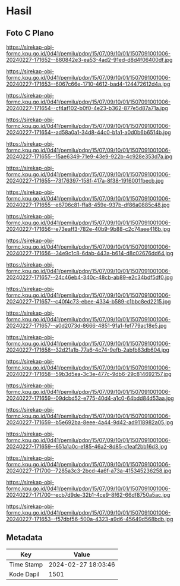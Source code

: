 # Hasil

## Foto C Plano

https://sirekap-obj-formc.kpu.go.id/0d41/pemilu/pdpr/15/07/09/10/01/1507091001006-20240227-171652--880842e3-ea53-4ad2-91ed-d8d4f06400df.jpg

https://sirekap-obj-formc.kpu.go.id/0d41/pemilu/pdpr/15/07/09/10/01/1507091001006-20240227-171653--6067c66e-1710-4612-bad4-124472612d4a.jpg

https://sirekap-obj-formc.kpu.go.id/0d41/pemilu/pdpr/15/07/09/10/01/1507091001006-20240227-171654--cf4af102-b0f0-4e23-b362-877e5d87a71a.jpg

https://sirekap-obj-formc.kpu.go.id/0d41/pemilu/pdpr/15/07/09/10/01/1507091001006-20240227-171654--ad58a0a1-34d8-44c0-b1a1-a0d0b6b6514b.jpg

https://sirekap-obj-formc.kpu.go.id/0d41/pemilu/pdpr/15/07/09/10/01/1507091001006-20240227-171655--15ae6349-71e9-43e9-922b-4c928e353d7a.jpg

https://sirekap-obj-formc.kpu.go.id/0d41/pemilu/pdpr/15/07/09/10/01/1507091001006-20240227-171655--73f76397-158f-417a-8f38-1916001fbecb.jpg

https://sirekap-obj-formc.kpu.go.id/0d41/pemilu/pdpr/15/07/09/10/01/1507091001006-20240227-171655--e6706c81-ffa8-459e-937b-df86a0885c48.jpg

https://sirekap-obj-formc.kpu.go.id/0d41/pemilu/pdpr/15/07/09/10/01/1507091001006-20240227-171656--e73eaff3-782e-40b9-9b88-c2c74aee416b.jpg

https://sirekap-obj-formc.kpu.go.id/0d41/pemilu/pdpr/15/07/09/10/01/1507091001006-20240227-171656--34e9c1c8-6dab-443a-b614-d8c02676dd64.jpg

https://sirekap-obj-formc.kpu.go.id/0d41/pemilu/pdpr/15/07/09/10/01/1507091001006-20240227-171657--24c46eb4-340c-48cb-ab89-e2c34bdf5df0.jpg

https://sirekap-obj-formc.kpu.go.id/0d41/pemilu/pdpr/15/07/09/10/01/1507091001006-20240227-171657--c40f4c73-ebee-4334-b589-c1bbc8ed2215.jpg

https://sirekap-obj-formc.kpu.go.id/0d41/pemilu/pdpr/15/07/09/10/01/1507091001006-20240227-171657--a0d2073d-8666-4851-91a1-fef779ac18e5.jpg

https://sirekap-obj-formc.kpu.go.id/0d41/pemilu/pdpr/15/07/09/10/01/1507091001006-20240227-171658--32d21a1b-77a6-4c74-9efb-2abfb83db604.jpg

https://sirekap-obj-formc.kpu.go.id/0d41/pemilu/pdpr/15/07/09/10/01/1507091001006-20240227-171658--59b3d5ea-3c3e-477c-9db6-29c814692157.jpg

https://sirekap-obj-formc.kpu.go.id/0d41/pemilu/pdpr/15/07/09/10/01/1507091001006-20240227-171659--09dcbd52-e775-40d4-a1c0-64bdd84d53aa.jpg

https://sirekap-obj-formc.kpu.go.id/0d41/pemilu/pdpr/15/07/09/10/01/1507091001006-20240227-171659--b5e692ba-8eee-4a44-9d42-ad9118982a05.jpg

https://sirekap-obj-formc.kpu.go.id/0d41/pemilu/pdpr/15/07/09/10/01/1507091001006-20240227-171659--651a1a0c-e185-46a2-8d85-c1eaf2bb16d3.jpg

https://sirekap-obj-formc.kpu.go.id/0d41/pemilu/pdpr/15/07/09/10/01/1507091001006-20240227-171700--7285a3c3-2bcd-4a6f-a73a-415345236258.jpg

https://sirekap-obj-formc.kpu.go.id/0d41/pemilu/pdpr/15/07/09/10/01/1507091001006-20240227-171700--ecb7d9de-32b1-4ce9-8f62-66df8750a5ac.jpg

https://sirekap-obj-formc.kpu.go.id/0d41/pemilu/pdpr/15/07/09/10/01/1507091001006-20240227-171653--f57dbf56-500a-4323-a9d6-45649d568bdb.jpg


## Metadata

| Key        | Value               |
| ---------- | ------------------- |
| Time Stamp | 2024-02-27 18:03:46 |
| Kode Dapil | 1501                |



